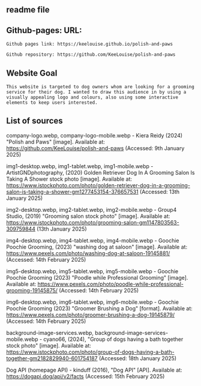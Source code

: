 ## readme file
				
## Github-pages: URL:
   
    Github pages link: https://keelouise.github.io/polish-and-paws

    Github repository: https://github.com/KeeLouise/polish-and-paws
								

## Website Goal

    This website is targeted to dog owners whom are looking for a grooming service for their dog. I wanted to draw this audience in by using a visually appealing logo and colours, also using some interactive elements to keep users interested.
 

## List of sources

   company-logo.webp, company-logo-mobile.webp - Kiera Reidy (2024) "Polish and Paws" [image]. Available at: https://github.com/KeeLouise/polish-and-paws (Accessed: 9th January 2025)

   img1-desktop.webp, img1-tablet.webp, img1-mobile.webp - 	ArtistGNDphotography, (2020) Golden Retriever Dog In A Grooming Salon Is Taking A Shower stock photo [image]. Available at: https://www.istockphoto.com/photo/golden-retriever-dog-in-a-grooming-salon-is-taking-a-shower-gm1277453154-376657531 (Accessed: 13th January 2025)

   img2-desktop.webp, img2-tablet.webp, img2-mobile.webp - 	Group4 Studio, (2019) "Grooming salon stock photo" [image]. Available at: https://www.istockphoto.com/photo/grooming-salon-gm1147803563-309759844 (13th January 2025)

   img4-desktop.webp, img4-tablet.webp, img4-mobile.webp - 	Goochie Poochie Grooming, (2023) "washing dog at saloon" [image]. Available at: https://www.pexels.com/photo/washing-dog-at-saloon-19145881/ (Accessed: 14th February 2025)

   img5-desktop.webp, img5-tablet.webp, img5-mobile.webp - 	Goochie Poochie Grooming (2023) "Poodle while Professional Grooming" [image]. Available at: https://www.pexels.com/photo/poodle-while-professional-grooming-19145875/ (Accessed: 14th February 2025)

   img6-desktop.webp, img6-tablet.webp, img6-mobile.webp - 	Goochie Poochie Grooming (2023) "Groomer Brushing a Dog" [format]. Available at: https://www.pexels.com/photo/groomer-brushing-a-dog-19145879/ (Accessed: 14th February 2025)

   background-image-services.webp, background-image-services-mobile.webp - 	cyano66, (2024),  "Group of dogs having a bath together stock photo" [image]. Available at: https://www.istockphoto.com/photo/group-of-dogs-having-a-bath-together-gm2182829940-601754187 (Accessed: 18th January 2025)

   Dog API (homepage API) - kinduff (2016), "Dog API" [API]. Available at: https://dogapi.dog/api/v2/facts (Accessed: 15th February 2025)


